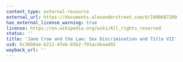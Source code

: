 ```yaml
---
content_type: external-resource
external_url: https://documents.alexanderstreet.com/d/1000687209
has_external_license_warning: true
license: https://en.wikipedia.org/wiki/All_rights_reserved
status: ''
title: 'Jane Crow and the Law: Sex Discrimination and Title VII'
uid: 6c36b9ae-b211-4feb-83b2-f91acdeaad92
wayback_url: ''
---
```

